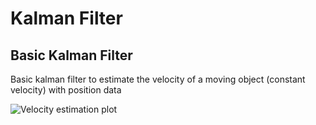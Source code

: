 # Kalman Filter

## Basic Kalman Filter

Basic kalman filter to estimate the velocity of a moving object (constant velocity) with position data

![Velocity estimation plot]()


